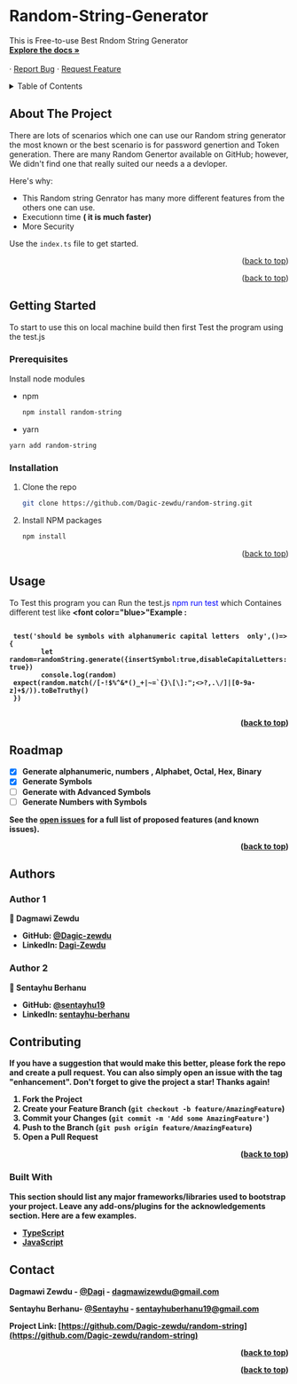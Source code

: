 <div id="top"></div>

<br />
<div>
<!--   <a href="https://github.com/othneildrew/Best-README-Template">
    <img src="images/logo.png" alt="Logo" width="80" height="80">
  </a> -->

  <h1>Random-String-Generator</h1>

  <p>
    This is Free-to-use Best Rndom String Generator 
    <br />
    <a href="https://github.com/Dagic-zewdu/random-string"><strong>Explore the docs »</strong></a>
    <br />
    <br />
   <!-- <a href="https://github.com/Dagic-zewdu/random-string">View Demo</a>  -->
    ·
    <a href="https://github.com/Dagic-zewdu/random-string/issues">Report Bug</a>
    ·
    <a href="https://github.com/Dagic-zewdu/random-string/issues">Request Feature</a>
  </p>
</div>



<!-- TABLE OF CONTENTS -->
<details>
  <summary>Table of Contents</summary>
  <ol>
    <li>
      <a href="#about-the-project">About The Project</a>
      <ul>
        <li><a href="#built-with">Built With</a></li>
      </ul>
    </li>
    <li>
      <a href="#getting-started">Getting Started</a>
      <ul>
        <li><a href="#prerequisites">Prerequisites</a></li>
        <li><a href="#installation">Installation</a></li>
      </ul>
    </li>
    <li><a href="#usage">Usage</a></li>
    <li><a href="#roadmap">Roadmap</a></li>
    <li><a href="#contributing">Contributing</a></li>
    <li><a href="#license">License</a></li>
    <li><a href="#contact">Contact</a></li>
    <li><a href="#acknowledgments">Acknowledgments</a></li>
  </ol>
</details>



<!-- ABOUT THE PROJECT -->
## About The Project

<!-- [![Product Name Screen Shot][product-screenshot]](https://example.com) -->

There are lots of scenarios which one can use our Random string generator the most known or the best scenario is for password genertion and Token generation.
There are many Random Genertor available on GitHub; however, We didn't find one that really suited our needs a a devloper.

Here's why:
* This Random string Genrator has many more different features from the others one can use. 
* Executionn time  <b>( it is much faster) </b>
* More Security



Use the `index.ts` file to get started.

<p align="right">(<a href="#top">back to top</a>)</p>


<p align="right">(<a href="#top">back to top</a>)</p>



<!-- GETTING STARTED -->
## Getting Started

To start to use this on local machine build then first Test the program using the test.js  

### Prerequisites

Install node modules 
* npm
  ```sh
  npm install random-string
  ```
* yarn 

```
yarn add random-string

```

### Installation


<!-- 1. Get a free API Key at [https://example.com](https://example.com) -->
1. Clone the repo
   ```sh
   git clone https://github.com/Dagic-zewdu/random-string.git
   ```
2. Install NPM packages
   ```sh
   npm install
   ```
<!-- 4. Enter your API in `config.js`
   ```js
   const API_KEY = 'ENTER YOUR API'; -->
  

<p align="right">(<a href="#top">back to top</a>)</p>



## Usage

To Test this program you can Run the test.js <font color="blue"> npm run test </font> which Containes different test like 
<b><font color="blue>"Example :</font><b>

 
 
<code>
 test('should be symbols with alphanumeric capital letters  only',()=>{
        let random=randomString.generate({insertSymbol:true,disableCapitalLetters:true})
        console.log(random)
 expect(random.match(/[-!$%^&*()_+|~=`{}\[\]:";<>?,.\/]|[0-9a-z]+$/)).toBeTruthy()
 }) 
 </code>
<!-- _For more examples, please refer to the [Documentation](https://example.com)_ -->

<p align="right">(<a href="#top">back to top</a>)</p>



<!-- ROADMAP -->

## Roadmap

- [x] Generate alphanumeric, numbers , Alphabet, Octal, Hex, Binary 
- [x] Generate Symbols
- [ ] Generate with Advanced Symbols
- [ ] Generate Numbers with Symbols

See the [open issues](https://github.com/Dagic-zewdu/random-string/issues) for a full list of proposed features (and known issues).

<p align="right">(<a href="#top">back to top</a>)</p>

## Authors

### Author 1

👤 **Dagmawi Zewdu**

 - GitHub: [@Dagic-zewdu](https://github.com/Dagic-zewdu)
- LinkedIn: [Dagi-Zewdu](https://www.linkedin.com/in/dagi-zewdu-21b835215)

### Author 2

👤 **Sentayhu Berhanu**

- GitHub: [@sentayhu19](https://github.com/sentayhu19)
- LinkedIn: [sentayhu-berhanu](https://www.linkedin.com/in/sentayhu-berhanu-6376579a/)

<!-- CONTRIBUTING -->
## Contributing

If you have a suggestion that would make this better, please fork the repo and create a pull request. You can also simply open an issue with the tag "enhancement".
Don't forget to give the project a star! Thanks again!

1. Fork the Project
2. Create your Feature Branch (`git checkout -b feature/AmazingFeature`)
3. Commit your Changes (`git commit -m 'Add some AmazingFeature'`)
4. Push to the Branch (`git push origin feature/AmazingFeature`)
5. Open a Pull Request

<p align="right">(<a href="#top">back to top</a>)</p>



### Built With

This section should list any major frameworks/libraries used to bootstrap your project. Leave any add-ons/plugins for the acknowledgements section. Here are a few examples.

* [TypeScript](https://www.typescriptlang.org/)
* [JavaScript](https://www.javascript.com/)

<!-- LICENSE
## License

Distributed under the MIT License. See `LICENSE.txt` for more information.

<p align="right">(<a href="#top">back to top</a>)</p> -->



<!-- CONTACT -->
## Contact

Dagmawi Zewdu -   [@Dagi](https://twitter.com/dagmawi-zewdu) - dagmawizewdu@gmail.com
 
Sentayhu Berhanu- [@Sentayhu](https://twitter.com/VoltageBerhanu) - sentayhuberhanu19@gmail.com

Project Link: [https://github.com/Dagic-zewdu/random-string](https://github.com/Dagic-zewdu/random-string)

<p align="right">(<a href="#top">back to top</a>)</p>



<!-- ACKNOWLEDGMENTS
## Acknowledgments -->


<p align="right">(<a href="#top">back to top</a>)</p>



<!-- MARKDOWN LINKS & IMAGES -->
<!-- https://www.typescriptlang.org/ -->
